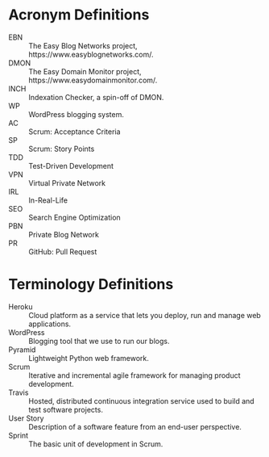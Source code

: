 # Acronym Definitions

<dl>
  <dt>EBN</dt>
  <dd>The Easy Blog Networks project, https://www.easyblognetworks.com/.</dd>
  <dt>DMON</dt>
  <dd>The Easy Domain Monitor project, https://www.easydomainmonitor.com/.</dd>
  <dt>INCH</dt>
  <dd>Indexation Checker, a spin-off of DMON.</dd>
  <dt>WP</dt>
  <dd>WordPress blogging system.</dd>
  <dt>AC</dt>
  <dd>Scrum: Acceptance Criteria</dd>
  <dt>SP</dt>
  <dd>Scrum: Story Points</dd>
  <dt>TDD</dt>
  <dd>Test-Driven Development</dd>
  <dt>VPN</dt>
  <dd>Virtual Private Network</dd>
  <dt>IRL</dt>
  <dd>In-Real-Life</dd>
  <dt>SEO</dt>
  <dd>Search Engine Optimization</dd>
  <dt>PBN</dt>
  <dd>Private Blog Network</dd>
  <dt>PR</dt>
  <dd>GitHub: Pull Request</dd>
</dl>

# Terminology Definitions

<dl>
  <dt>Heroku</dt>
  <dd>Cloud platform as a service that lets you deploy, run and manage web applications.</dd>
  <dt>WordPress</dt>
  <dd>Blogging tool that we use to run our blogs.</dd>
  <dt>Pyramid</dt>
  <dd>Lightweight Python web framework.</dd>
  <dt>Scrum</dt>
  <dd>Iterative and incremental agile framework for managing product development.</dd>
  <dt>Travis</dt>
  <dd>Hosted, distributed continuous integration service used to build and test software projects.</dd>
  <dt>User Story</dt>
  <dd>Description of a software feature from an end-user perspective.</dd>
  <dt>Sprint</dt>
  <dd>The basic unit of development in Scrum.</dd>
</dl>
